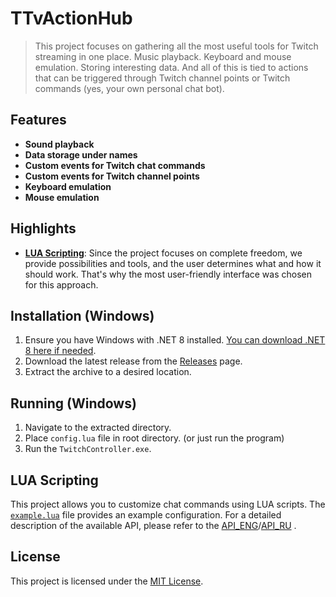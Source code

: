 # TTvActionHub

> This project focuses on gathering all the most useful tools for Twitch streaming in one place.
> Music playback.
> Keyboard and mouse emulation.
> Storing interesting data.
> And all of this is tied to actions that can be triggered through Twitch channel points or Twitch commands (yes, your own personal chat bot).

## Features

- **Sound playback**
- **Data storage under names**
- **Custom events for Twitch chat commands**
- **Custom events for Twitch channel points**
- **Keyboard emulation**
- **Mouse emulation**

## Highlights

- **[LUA Scripting](#lua-scripting)**: Since the project focuses on complete freedom, we provide possibilities and tools, and the user determines what and how it should work. That's why the most user-friendly interface was chosen for this approach.

## Installation (Windows)

1. Ensure you have Windows with .NET 8 installed. [You can download .NET 8 here if needed](https://dotnet.microsoft.com/en-us/download).
2. Download the latest release from the [Releases](https://github.com/MrRoxandi/TwitchController/releases) page.
3. Extract the archive to a desired location.

## Running (Windows)

1. Navigate to the extracted directory.
2. Place `config.lua` file in root directory. (or just run the program)
3. Run the `TwitchController.exe`.

## LUA Scripting

This project allows you to customize chat commands using LUA scripts. The [`example.lua`](TTvActionHub/example/example.md) file provides an example configuration. For a detailed description of the available API, please refer to the [API_ENG](TTvActionHub/API_ENG.md)/[API_RU](TTvActionHub/API_RU.md) .

## License

This project is licensed under the [MIT License](LICENSE.txt).
